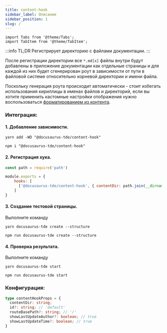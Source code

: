 ```yaml
---
title: content-hook
sidebar_label: Описание
sidebar_position: 1
slug: /
---
```


```mdx-code-block
import Tabs from '@theme/Tabs';
import TabItem from '@theme/TabItem';
```

:::info TL;DR
Регистрирует директорию с файлами документации.
:::

После регистрации директории все `*.md[x]` файлы внутри будут добавлены в приложение документации как отдельные страницы
и для каждой из них будет сгенерирован роут в зависимости от пути в файловой системе относительно корневой директории
и имени файла.

Поскольку генерация роута происходит автоматически - стоит избегать использования кириллицы в именах файлов и директорий,
если вы хотите применить кастомные настройки отображения нужно воспользоваться [форматированием из контента](/cookbook/cheat-sheet).

### Интеграция:

#### 1. Добавление зависимости.

<Tabs groupId="package-manager">
<TabItem value="yarn">

```shell
yarn add -WD "@docusaurus-tde/content-hook"
```
</TabItem>

<TabItem value="npm">

```shell
npm i "@docusaurus-tde/content-hook"
```
</TabItem>
</Tabs>

#### 2. Регистрация хука.
```javascript title="docusaurus-tde.config.js"
const path = require('path')

module.exports = {
    hooks: [
      ['@docusaurus-tde/content-hook', { contentDir: path.join(__dirname, 'content') }],
    ]
}
```

#### 3. Создание тестовой страницы.
Выполните команду

<Tabs groupId="package-manager">
<TabItem value="yarn">

```shell
yarn docusaurus-tde create --structure
```
</TabItem>

<TabItem value="npm">

```shell
npm run docusaurus-tde create --structure
```
</TabItem>
</Tabs>

#### 4. Проверка результата.
Выполните команду

<Tabs groupId="package-manager">
<TabItem value="yarn">

```shell
yarn docusaurus-tde start
```
</TabItem>

<TabItem value="npm">

```shell
npm run docusaurus-tde start
```
</TabItem>
</Tabs>

### Конфигурация:
```typescript
type contentHookProps = {
  contentDir: string;
  id?: string; // 'default'
  routeBasePath?: string; // '/'
  showLastUpdateAuthor?: boolean; // true
  showLastUpdateTime?: boolean; // true
}
```
